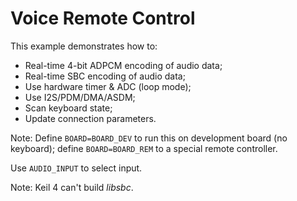 # Voice Remote Control

This example demonstrates how to:

* Real-time 4-bit ADPCM encoding of audio data;
* Real-time SBC encoding of audio data;
* Use hardware timer & ADC (loop mode);
* Use I2S/PDM/DMA/ASDM;
* Scan keyboard state;
* Update connection parameters.

Note: Define `BOARD=BOARD_DEV` to run this on development board (no keyboard);
define `BOARD=BOARD_REM` to a special remote controller.

Use `AUDIO_INPUT` to select input.

Note: Keil 4 can't build _libsbc_.